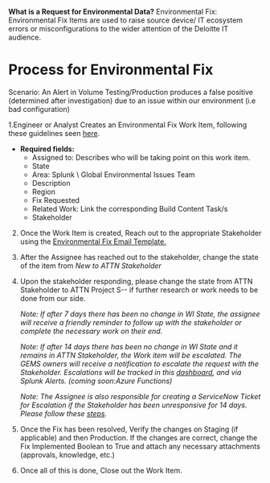 **What is a Request for Environmental Data?**
Environmental Fix: Environmental Fix Items are used to raise source device/ IT ecosystem errors or misconfigurations to the wider attention of the Deloitte IT audience.

# **Process for Environmental Fix** 

Scenario: An Alert in Volume Testing/Production produces a false positive (determined after investigation) due to an issue within our environment (i.e bad configuration)

1.Engineer or Analyst Creates an Environmental Fix Work Item, following these guidelines seen [here](https://dev.azure.com/GlobalSOC/Splunk/_wiki/wikis/Splunk.wiki/528/EF-Work-Item). 

  - **Required fields:**
    - Assigned to: Describes who will be taking point on this work item.
    - State
    - Area: Splunk \ Global Environmental Issues Team    
    - Description
    - Region
    - Fix Requested
    - Related Work: Link the corresponding Build Content Task/s
    - Stakeholder

2. Once the Work Item is created, Reach out to the appropriate Stakeholder using the [Environmental Fix Email Template.](https://dev.azure.com/GlobalSOC/Splunk/_wiki/wikis/Splunk.wiki/541/EF-Email-Template) 

3. After the Assignee has reached out to the stakeholder, change the state of the item from _New to ATTN Stakeholder_

4. Upon the stakeholder responding, please change the state from ATTN Stakeholder to ATTN Project S-- if further research or work needs to be done from our side.
    
    _Note: If after 7 days there has been no change in WI State, the assignee will receive a friendly reminder to follow up with the stakeholder or complete the necessary work on their end._
   
    _Note: If after 14 days there has been no change in WI State and it remains in ATTN Stakeholder, the Work item will be escalated. The GEMS owners will receive a notification to escalate the request with the Stakeholder. Escalations will be tracked in this [dashboard](https://dev.azure.com/GlobalSOC/Splunk/_dashboards/dashboard/bbc0845d-812c-42de-aa8a-61b290872472), and via Splunk Alerts. (coming soon:Azure Functions)_ 
   
    _Note: The Assignee is also responsible for creating a ServiceNow Ticket for Escalation if the Stakeholder has been unresponsive for 14 days. Please follow these [steps](https://dev.azure.com/GlobalSOC/Splunk/_wiki/wikis/Splunk.wiki/526/ServiceNow-Ticket-Escalation-Process)._


5. Once the Fix has been resolved, Verify the changes on Staging (if applicable) and then Production. If the changes are correct, change the Fix Implemented Boolean to True and attach any necessary attachments (approvals, knowledge, etc.)

7. Once all of this is done, Close out the Work Item. 